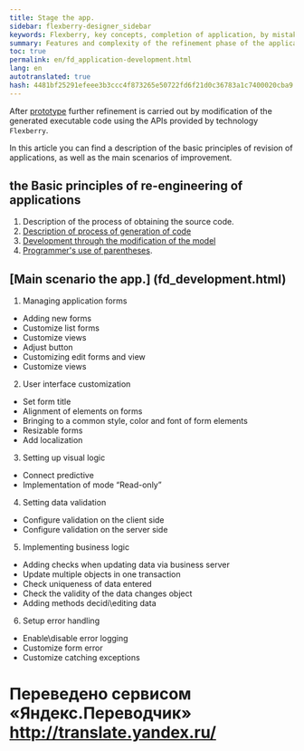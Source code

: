 ```yaml
--- 
title: Stage the app. 
sidebar: flexberry-designer_sidebar 
keywords: Flexberry, key concepts, completion of application, by mistake, brackets, programmer, UML, generation, steps for creating application 
summary: Features and complexity of the refinement phase of the application, the application by mistake 
toc: true 
permalink: en/fd_application-development.html 
lang: en 
autotranslated: true 
hash: 4481bf25291efeee3b3ccc4f873265e50722fd6f21d0c36783a1c7400020cba9 
--- 
```


After [prototype](fd_prototype-creation.html) further refinement is carried out by modification of the generated executable code using the APIs provided by technology `Flexberry`. 

In this article you can find a description of the basic principles of revision of applications, as well as the main scenarios of improvement. 

## the Basic principles of re-engineering of applications 

1. Description of the process of obtaining the source code. 
2. [Description of process of generation of code](fd_code-generation.html) 
3. [Development through the modification of the model](fd_code-generation.html) 
4. [Programmer's use of parentheses](fo_programmer-brackets.html). 

## [Main scenario the app.] (fd_development.html) 

1. Managing application forms 
* Adding new forms 
* Customize list forms 
* Customize views 
* Adjust button 
* Customizing edit forms and view 
* Customize views 
2. User interface customization 
* Set form title 
* Alignment of elements on forms 
* Bringing to a common style, color and font of form elements 
* Resizable forms 
* Add localization 
3. Setting up visual logic 
* Connect predictive 
* Implementation of mode “Read-only” 
4. Setting data validation 
* Configure validation on the client side 
* Configure validation on the server side 
5. Implementing business logic 
* Adding checks when updating data via business server 
* Update multiple objects in one transaction 
* Check uniqueness of data entered 
* Check the validity of the data changes object 
* Adding methods decidi\editing data 
6. Setup error handling 
* Enable\disable error logging 
* Customize form error 
* Customize catching exceptions 



 # Переведено сервисом «Яндекс.Переводчик» http://translate.yandex.ru/